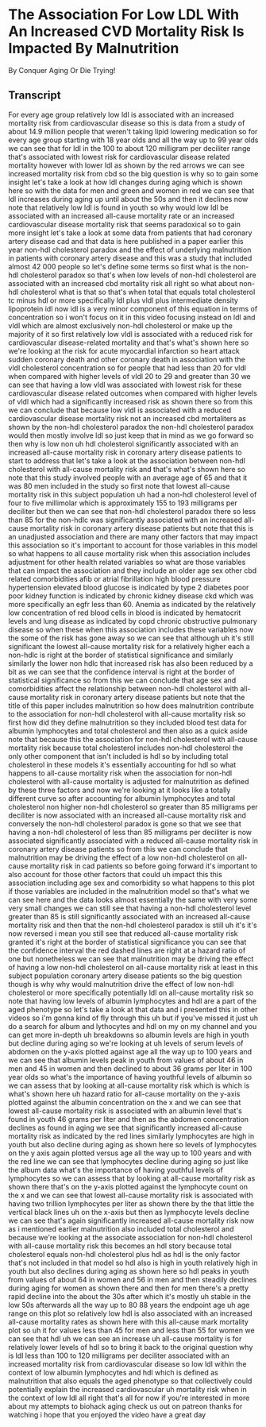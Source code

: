 # The Association For Low LDL With An Increased CVD Mortality Risk Is Impacted By Malnutrition

By Conquer Aging Or Die Trying! 


## Transcript

For every age group relatively low ldl is associated with an increased mortality risk from cardiovascular disease so this is data from a study of about 14.9 million people that weren't taking lipid lowering medication so for every age group starting with 18 year olds and all the way up to 99 year olds we can see that for ldl in the 100 to about 120 milligram per deciliter range that's associated with lowest risk for cardiovascular disease related mortality however with lower ldl as shown by the red arrows we can see increased mortality risk from cbd so the big question is why so to gain some insight let's take a look at how ldl changes during aging which is shown here so with the data for men and green and women in red we can see that ldl increases during aging up until about the 50s and then it declines now note that relatively low ldl is found in youth so why would low ldl be associated with an increased all-cause mortality rate or an increased cardiovascular disease mortality risk that seems paradoxical so to gain more insight let's take a look at some data from patients that had coronary artery disease cad and that data is here published in a paper earlier this year non-hdl cholesterol paradox and the effect of underlying malnutrition in patients with coronary artery disease and this was a study that included almost 42 000 people so let's define some terms so first what is the non-hdl cholesterol paradox so that's when low levels of non-hdl cholesterol are associated with an increased cbd mortality risk all right so what about non-hdl cholesterol what is that so that's when total that equals total cholesterol tc minus hdl or more specifically ldl plus vldl plus intermediate density lipoprotein idl now idl is a very minor component of this equation in terms of concentration so i won't focus on it in this video focusing instead on ldl and vldl which are almost exclusively non-hdl cholesterol or make up the majority of it so first relatively low vldl is associated with a reduced risk for cardiovascular disease-related mortality and that's what's shown here so we're looking at the risk for acute myocardial infarction so heart attack sudden coronary death and other coronary death in association with the vldl cholesterol concentration so for people that had less than 20 for vldl when compared with higher levels of vldl 20 to 29 and greater than 30 we can see that having a low vldl was associated with lowest risk for these cardiovascular disease related outcomes when compared with higher levels of vldl which had a significantly increased risk as shown there so from this we can conclude that because low vldl is associated with a reduced cardiovascular disease mortality risk not an increased cbd mortaliters as shown by the non-hdl cholesterol paradox the non-hdl cholesterol paradox would then mostly involve ldl so just keep that in mind as we go forward so then why is low non uh hdl cholesterol significantly associated with an increased all-cause mortality risk in coronary artery disease patients to start to address that let's take a look at the association between non-hdl cholesterol with all-cause mortality risk and that's what's shown here so note that this study involved people with an average age of 65 and that it was 80 men included in the study so first note that lowest all-cause mortality risk in this subject population uh had a non-hdl cholesterol level of four to five millimolar which is approximately 155 to 193 milligrams per deciliter but then we can see that non-hdl cholesterol paradox there so less than 85 for the non-hdlc was significantly associated with an increased all-cause mortality risk in coronary artery disease patients but note that this is an unadjusted association and there are many other factors that may impact this association so it's important to account for those variables in this model so what happens to all cause mortality risk when this association includes adjustment for other health related variables so what are those variables that can impact the association and they include an older age sex other cbd related comorbidities afib or atrial fibrillation high blood pressure hypertension elevated blood glucose is indicated by type 2 diabetes poor poor kidney function is indicated by chronic kidney disease ckd which was more specifically an egfr less than 60. Anemia as indicated by the relatively low concentration of red blood cells in blood is indicated by hematocrit levels and lung disease as indicated by copd chronic obstructive pulmonary disease so when these when this association includes these variables now the some of the risk has gone away so we can see that although uh it's still significant the lowest all-cause mortality risk for a relatively higher each a non-hdlc is right at the border of statistical significance and similarly similarly the lower non hdlc that increased risk has also been reduced by a bit as we can see that the confidence interval is right at the border of statistical significance so from this we can conclude that age sex and comorbidities affect the relationship between non-hdl cholesterol with all-cause mortality risk in coronary artery disease patients but note that the title of this paper includes malnutrition so how does malnutrition contribute to the association for non-hdl cholesterol with all-cause mortality risk so first how did they define malnutrition so they included blood test data for albumin lymphocytes and total cholesterol and then also as a quick aside note that because this the association for non-hdl cholesterol with all-cause mortality risk because total cholesterol includes non-hdl cholesterol the only other component that isn't included is hdl so by including total cholesterol in these models it's essentially accounting for hdl so what happens to all-cause mortality risk when the association for non-hdl cholesterol with all-cause mortality is adjusted for malnutrition as defined by these three factors and now we're looking at it looks like a totally different curve so after accounting for albumin lymphocytes and total cholesterol non higher non-hdl cholesterol so greater than 85 milligrams per deciliter is now associated with an increased all-cause mortality risk and conversely the non-hdl cholesterol paradox is gone so that we see that having a non-hdl cholesterol of less than 85 milligrams per deciliter is now associated significantly associated with a reduced all-cause mortality risk in coronary artery disease patients so from this we can conclude that malnutrition may be driving the effect of a low non-hdl cholesterol on all-cause mortality risk in cad patients so before going forward it's important to also account for those other factors that could uh impact this this association including age sex and comorbidity so what happens to this plot if those variables are included in the malnutrition model so that's what we can see here and the data looks almost essentially the same with very some very small changes we can still see that having a non-hdl cholesterol level greater than 85 is still significantly associated with an increased all-cause mortality risk and then that the non-hdl cholesterol paradox is still uh it's it's now reversed i mean you still see that reduced all-cause mortality risk granted it's right at the border of statistical significance you can see that the confidence interval the red dashed lines are right at a hazard ratio of one but nonetheless we can see that malnutrition may be driving the effect of having a low non-hdl cholesterol on all-cause mortality risk at least in this subject population coronary artery disease patients so the big question though is why why would malnutrition drive the effect of low non-hdl cholesterol or more specifically potentially ldl on all-cause mortality risk so note that having low levels of albumin lymphocytes and hdl are a part of the aged phenotype so let's take a look at that data and i presented this in other videos so i'm gonna kind of fly through this uh but if you've missed it just uh do a search for album and lythocytes and hdl on my on my channel and you can get more in-depth uh breakdowns so albumin levels are high in youth but decline during aging so we're looking at uh levels of serum levels of abdomen on the y-axis plotted against age all the way up to 100 years and we can see that albumin levels peak in youth from values of about 46 in men and 45 in women and then declined to about 36 grams per liter in 100 year olds so what's the importance of having youthful levels of albumin so we can assess that by looking at all-cause mortality risk which is which is what's shown here uh hazard ratio for all-cause mortality on the y-axis plotted against the albumin concentration on the x and we can see that lowest all-cause mortality risk is associated with an albumin level that's found in youth 46 grams per liter and then as the abdomen concentration declines as found in aging we see that significantly increased all-cause mortality risk as indicated by the red lines similarly lymphocytes are high in youth but also decline during aging as shown here so levels of lymphocytes on the y axis again plotted versus age all the way up to 100 years and with the red line we can see that lymphocytes decline during aging so just like the album data what's the importance of having youthful levels of lymphocytes so we can assess that by looking at all-cause mortality risk as shown there that's on the y-axis plotted against the lymphocyte count on the x and we can see that lowest all-cause mortality risk is associated with having two trillion lymphocytes per liter as shown there by the that little the vertical black lines uh on the x-axis but then as lymphocyte levels decline we can see that's again significantly increased all-cause mortality risk now as i mentioned earlier malnutrition also included total cholesterol and because we're looking at the associate association for non-hdl cholesterol with all-cause mortality risk this becomes an hdl story because total cholesterol equals non-hdl cholesterol plus hdl as hdl is the only factor that's not included in that model so hdl also is high in youth relatively high in youth but also declines during aging as shown here so hdl peaks in youth from values of about 64 in women and 56 in men and then steadily declines during aging for women as shown there and then for men there's a pretty rapid decline into the about the 30s after which it's mostly uh stable in the low 50s afterwards all the way up to 80 88 years the endpoint age uh age range on this plot so relatively low hdl is also associated with an increased all-cause mortality rates as shown here with this all-cause mark mortality plot so uh it for values less than 45 for men and less than 55 for women we can see that hdl uh we can see an increase uh all-cause mortality is for relatively lower levels of hdl so to bring it back to the original question why is ldl less than 100 to 120 milligrams per deciliter associated with an increased mortality risk from cardiovascular disease so low ldl within the context of low albumin lymphocytes and hdl which is defined as malnutrition that also equals the aged phenotype so that collectively could potentially explain the increased cardiovascular uh mortality risk when in the context of low ldl all right that's all for now if you're interested in more about my attempts to biohack aging check us out on patreon thanks for watching i hope that you enjoyed the video have a great day
